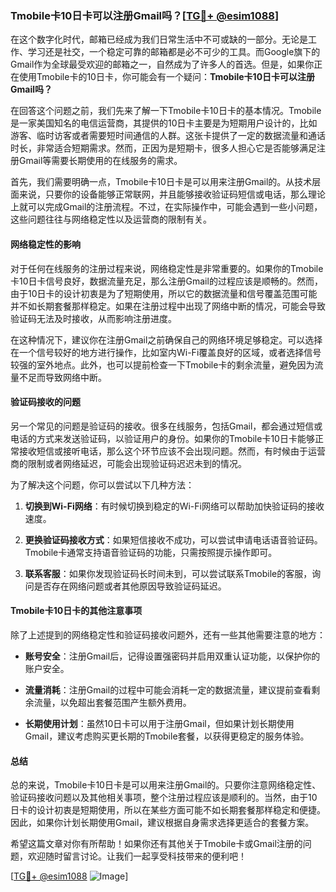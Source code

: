 ### Tmobile卡10日卡可以注册Gmail吗？[[TG💪+ @esim1088](https://t.me/s/esim1088)]

在这个数字化时代，邮箱已经成为我们日常生活中不可或缺的一部分。无论是工作、学习还是社交，一个稳定可靠的邮箱都是必不可少的工具。而Google旗下的Gmail作为全球最受欢迎的邮箱之一，自然成为了许多人的首选。但是，如果你正在使用Tmobile卡的10日卡，你可能会有一个疑问：**Tmobile卡10日卡可以注册Gmail吗？**

在回答这个问题之前，我们先来了解一下Tmobile卡10日卡的基本情况。Tmobile是一家美国知名的电信运营商，其提供的10日卡主要是为短期用户设计的，比如游客、临时访客或者需要短时间通信的人群。这张卡提供了一定的数据流量和通话时长，非常适合短期需求。然而，正因为是短期卡，很多人担心它是否能够满足注册Gmail等需要长期使用的在线服务的需求。

首先，我们需要明确一点，Tmobile卡10日卡是可以用来注册Gmail的。从技术层面来说，只要你的设备能够正常联网，并且能够接收验证码短信或电话，那么理论上就可以完成Gmail的注册流程。不过，在实际操作中，可能会遇到一些小问题，这些问题往往与网络稳定性以及运营商的限制有关。

#### 网络稳定性的影响

对于任何在线服务的注册过程来说，网络稳定性是非常重要的。如果你的Tmobile卡10日卡信号良好，数据流量充足，那么注册Gmail的过程应该是顺畅的。然而，由于10日卡的设计初衷是为了短期使用，所以它的数据流量和信号覆盖范围可能并不如长期套餐那样稳定。如果在注册过程中出现了网络中断的情况，可能会导致验证码无法及时接收，从而影响注册进度。

在这种情况下，建议你在注册Gmail之前确保自己的网络环境足够稳定。可以选择在一个信号较好的地方进行操作，比如室内Wi-Fi覆盖良好的区域，或者选择信号较强的室外地点。此外，也可以提前检查一下Tmobile卡的剩余流量，避免因为流量不足而导致网络中断。

#### 验证码接收的问题

另一个常见的问题是验证码的接收。很多在线服务，包括Gmail，都会通过短信或电话的方式来发送验证码，以验证用户的身份。如果你的Tmobile卡10日卡能够正常接收短信或接听电话，那么这个环节应该不会出现问题。然而，有时候由于运营商的限制或者网络延迟，可能会出现验证码迟迟未到的情况。

为了解决这个问题，你可以尝试以下几种方法：

1. **切换到Wi-Fi网络**：有时候切换到稳定的Wi-Fi网络可以帮助加快验证码的接收速度。
   
2. **更换验证码接收方式**：如果短信接收不成功，可以尝试申请电话语音验证码。Tmobile卡通常支持语音验证码的功能，只需按照提示操作即可。

3. **联系客服**：如果你发现验证码长时间未到，可以尝试联系Tmobile的客服，询问是否存在网络问题或者其他原因导致验证码延迟。

#### Tmobile卡10日卡的其他注意事项

除了上述提到的网络稳定性和验证码接收问题外，还有一些其他需要注意的地方：

- **账号安全**：注册Gmail后，记得设置强密码并启用双重认证功能，以保护你的账户安全。
  
- **流量消耗**：注册Gmail的过程中可能会消耗一定的数据流量，建议提前查看剩余流量，以免超出套餐范围产生额外费用。

- **长期使用计划**：虽然10日卡可以用于注册Gmail，但如果计划长期使用Gmail，建议考虑购买更长期的Tmobile套餐，以获得更稳定的服务体验。

#### 总结

总的来说，Tmobile卡10日卡是可以用来注册Gmail的。只要你注意网络稳定性、验证码接收问题以及其他相关事项，整个注册过程应该是顺利的。当然，由于10日卡的设计初衷是短期使用，所以在某些方面可能不如长期套餐那样稳定和便捷。因此，如果你计划长期使用Gmail，建议根据自身需求选择更适合的套餐方案。

希望这篇文章对你有所帮助！如果你还有其他关于Tmobile卡或Gmail注册的问题，欢迎随时留言讨论。让我们一起享受科技带来的便利吧！

[[TG💪+ @esim1088](https://t.me/s/esim1088) ![Image](https://i.postimg.cc/4NQfJmqS/Snipaste-2025-05-13-00-14-12.png)]